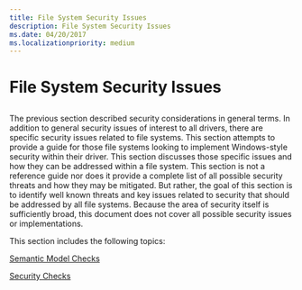 ```yaml
---
title: File System Security Issues
description: File System Security Issues
ms.date: 04/20/2017
ms.localizationpriority: medium
---
```


# File System Security Issues


## <span id="ddk_file_system_security_issues_if"></span><span id="DDK_FILE_SYSTEM_SECURITY_ISSUES_IF"></span>


The previous section described security considerations in general terms. In addition to general security issues of interest to all drivers, there are specific security issues related to file systems. This section attempts to provide a guide for those file systems looking to implement Windows-style security within their driver. This section discusses those specific issues and how they can be addressed within a file system. This section is not a reference guide nor does it provide a complete list of all possible security threats and how they may be mitigated. But rather, the goal of this section is to identify well known threats and key issues related to security that should be addressed by all file systems. Because the area of security itself is sufficiently broad, this document does not cover all possible security issues or implementations.

This section includes the following topics:

[Semantic Model Checks](semantic-model-checks.md)

[Security Checks](security-checks.md)

 

 




